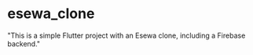 # esewa_clone


"This is a simple Flutter project with an Esewa clone, including a Firebase backend."
